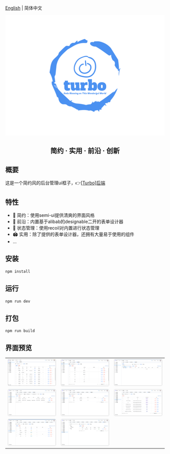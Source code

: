 [English](./README.en-US.md) | 简体中文

<img src="./docs/logo.png" >

<h2 align="center">简约 · 实用 · 前沿 · 创新</h2>

## 概要

这是一个简约风的后台管理ui框子，👉[[Turbo]后端](https://github.com/ClearXs/Turbo.git)

## 特性

- 👊 简约：使用semi-ui提供清爽的界面风格
- 💢 前沿：内置基于alibab的designable二开的表单设计器
- 🥮 状态管理：使用recoil对内置进行状态管理
- 🏟 实用：除了提供的表单设计器，还拥有大量易于使用的组件
- ...

## 安装

```bash
npm install
```

## 运行

```bash
npm run dev
```

## 打包

```bash
npm run build
```

## 界面预览

<table>
    <tr>
        <td><img src="./docs/images/preview1.png" alt="preview1"/></td>
        <td><img src="./docs/images/preview2.png" alt="preview2"/></td>
        <td><img src="./docs/images/preview3.png" alt="preview3"/></td>
    </tr>
    <tr>
        <td><img src="./docs/images/preview4.png" alt="preview4"/></td>
        <td><img src="./docs/images/preview5.png" alt="preview5"/></td>
        <td><img src="./docs/images/preview6.png" alt="preview6"/></td>
    </tr>
    <tr>
        <td><img src="./docs/images/preview7.png" alt="preview7"/></td>
        <td><img src="./docs/images/preview8.png" alt="preview8"/></td>
    </tr>
</table>
